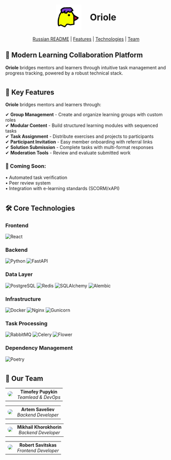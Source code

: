 <div align="center">
  <h1>
    <img src="https://github.com/GoatWhistle/oriole/blob/main/src/frontend/src/components/oriole-icon.png" alt="Oriole Logo" width="80" style="vertical-align: middle; margin-right: 20px;"/>
    <span style="vertical-align: middle;">Oriole</span>
  </h1>
  <p><a href="https://github.com/GoatWhistle/oriole/blob/feature-logic/i18n/README_ru.md">Russian README</a> | <a href="#features">Features</a> | <a href="#tech-stack">Technologies</a> | <a href="#team"> Team</a> </p>
</div>

## 🚀 Modern Learning Collaboration Platform

**Oriole** bridges mentors and learners through intuitive task management and progress tracking, powered by a robust
technical stack.

#

## 🌟 <span id="features">Key Features</span>

**Oriole** bridges mentors and learners through:

✔ **Group Management** - Create and organize learning groups with custom roles  
✔ **Modular Content** - Build structured learning modules with sequenced tasks  
✔ **Task Assignment** - Distribute exercises and projects to participants  
✔ **Participant Invitation** - Easy member onboarding with referral links  
✔ **Solution Submission** - Complete tasks with multi-format responses  
✔ **Moderation Tools** - Review and evaluate submitted work

### 🚀 Coming Soon:

• Automated task verification  
• Peer review system  
• Integration with e-learning standards (SCORM/xAPI)

#

## 🛠 <span id="tech-stack">Core Technologies</span>

### Frontend

<p align="left">
  <img src="https://img.shields.io/badge/React-20232A?logo=react&logoColor=61DAFB" alt="React">
</p>

### Backend

<p align="left">
  <img src="https://img.shields.io/badge/Python-3776AB?logo=python&logoColor=white" alt="Python">
  <img src="https://img.shields.io/badge/FastAPI-009688?logo=fastapi&logoColor=white" alt="FastAPI">

</p>

### Data Layer

<p align="left">
  <img src="https://img.shields.io/badge/PostgreSQL-4169E1?logo=postgresql&logoColor=white" alt="PostgreSQL">
  <img src="https://img.shields.io/badge/Redis-DC382D?logo=redis&logoColor=white" alt="Redis">
  <img src="https://img.shields.io/badge/SQLAlchemy-000000?logo=sqlalchemy" alt="SQLAlchemy">
  <img src="https://img.shields.io/badge/Alembic-000000?logo=alembic" alt="Alembic">
</p>

### Infrastructure

<p align="left">
  <img src="https://img.shields.io/badge/Docker-2496ED?logo=docker&logoColor=white" alt="Docker">
  <img src="https://img.shields.io/badge/Nginx-009639?logo=nginx&logoColor=white" alt="Nginx">
  <img src="https://img.shields.io/badge/Gunicorn-499848?logo=gunicorn&logoColor=white" alt="Gunicorn">
</p>

### Task Processing

<p align="left">
  <img src="https://img.shields.io/badge/RabbitMQ-FF6600?logo=rabbitmq&logoColor=white" alt="RabbitMQ">
  <img src="https://img.shields.io/badge/Celery-37814A?logo=celery&logoColor=white" alt="Celery">
  <img src="https://img.shields.io/badge/Flower-000000?logo=flower" alt="Flower">
</p>

### Dependency Management

<p align="left">
  <img src="https://img.shields.io/badge/Poetry-60A5FA?logo=poetry&logoColor=white" alt="Poetry">
</p>

#

## 👥 <span id="team">Our Team</span>

<div align="center">

|                                                                                                                                                         |                                                |
|:-------------------------------------------------------------------------------------------------------------------------------------------------------:|:----------------------------------------------:|
| <a href="https://github.com/timofeipupykin" target="_blank"><img src="https://github.com/timofeipupykin.png" width="80" style="border-radius: 50%"></a> | **Timofey Pupykin**<br>*Teamlead & DevOps*<br> |

</div>

<div align="center">

|                                                                                                                                                     |                                               |
|:---------------------------------------------------------------------------------------------------------------------------------------------------:|:---------------------------------------------:|
| <a href="https://github.com/AI-AVENGER-S" target="_blank"><img src="https://github.com/AI-AVENGER-S.png" width="80" style="border-radius: 50%"></a> | **Artem Saveliev**<br>*Backend Developer*<br> |

</div>

<div align="center">

|                                                                                                                                                                 |                                                    |
|:---------------------------------------------------------------------------------------------------------------------------------------------------------------:|:--------------------------------------------------:|
| <a href="https://github.com/mikhailkhorokhorin" target="_blank"><img src="https://github.com/mikhailkhorokhorin.png" width="80" style="border-radius: 50%"></a> | **Mikhail Khorokhorin**<br>*Backend Developer*<br> |

</div>

<div align="center">

|                                                                                                                                                     |                                                  |
|:---------------------------------------------------------------------------------------------------------------------------------------------------:|:------------------------------------------------:|
| <a href="https://github.com/amemeansrain" target="_blank"><img src="https://github.com/amemeansrain.png" width="80" style="border-radius: 50%"></a> | **Robert Savitskas**<br>*Frontend Developer*<br> |

</div>
